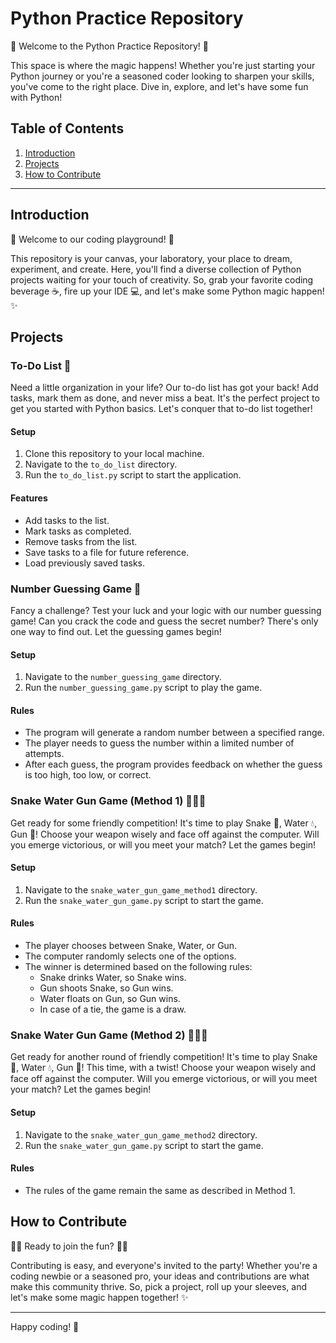 # Python Practice Repository

🚀 Welcome to the Python Practice Repository! 🚀 

This space is where the magic happens! Whether you're just starting your Python journey or you're a seasoned coder looking to sharpen your skills, you've come to the right place. Dive in, explore, and let's have some fun with Python!

## Table of Contents

1. [Introduction](#introduction)
2. [Projects](#projects)
3. [How to Contribute](#how-to-contribute)

---

## Introduction

🎉 Welcome to our coding playground! 🎉

This repository is your canvas, your laboratory, your place to dream, experiment, and create. Here, you'll find a diverse collection of Python projects waiting for your touch of creativity. So, grab your favorite coding beverage ☕️, fire up your IDE 💻, and let's make some Python magic happen! ✨

## Projects

### To-Do List 📝

Need a little organization in your life? Our to-do list has got your back! Add tasks, mark them as done, and never miss a beat. It's the perfect project to get you started with Python basics. Let's conquer that to-do list together!

#### Setup

1. Clone this repository to your local machine.
2. Navigate to the `to_do_list` directory.
3. Run the `to_do_list.py` script to start the application.

#### Features

- Add tasks to the list.
- Mark tasks as completed.
- Remove tasks from the list.
- Save tasks to a file for future reference.
- Load previously saved tasks.

### Number Guessing Game 🔢

Fancy a challenge? Test your luck and your logic with our number guessing game! Can you crack the code and guess the secret number? There's only one way to find out. Let the guessing games begin!

#### Setup

1. Navigate to the `number_guessing_game` directory.
2. Run the `number_guessing_game.py` script to play the game.

#### Rules

- The program will generate a random number between a specified range.
- The player needs to guess the number within a limited number of attempts.
- After each guess, the program provides feedback on whether the guess is too high, too low, or correct.

### Snake Water Gun Game (Method 1) 🐍💧🔫

Get ready for some friendly competition! It's time to play Snake 🐍, Water 💧, Gun 🔫! Choose your weapon wisely and face off against the computer. Will you emerge victorious, or will you meet your match? Let the games begin!

#### Setup

1. Navigate to the `snake_water_gun_game_method1` directory.
2. Run the `snake_water_gun_game.py` script to start the game.

#### Rules

- The player chooses between Snake, Water, or Gun.
- The computer randomly selects one of the options.
- The winner is determined based on the following rules:
  - Snake drinks Water, so Snake wins.
  - Gun shoots Snake, so Gun wins.
  - Water floats on Gun, so Gun wins.
  - In case of a tie, the game is a draw.

### Snake Water Gun Game (Method 2) 🐍💧🔫

Get ready for another round of friendly competition! It's time to play Snake 🐍, Water 💧, Gun 🔫! This time, with a twist! Choose your weapon wisely and face off against the computer. Will you emerge victorious, or will you meet your match? Let the games begin!

#### Setup

1. Navigate to the `snake_water_gun_game_method2` directory.
2. Run the `snake_water_gun_game.py` script to start the game.

#### Rules

- The rules of the game remain the same as described in Method 1.

## How to Contribute

👩‍💻 Ready to join the fun? 👨‍💻

Contributing is easy, and everyone's invited to the party! Whether you're a coding newbie or a seasoned pro, your ideas and contributions are what make this community thrive. So, pick a project, roll up your sleeves, and let's make some magic happen together! ✨

---

Happy coding! 🎉
